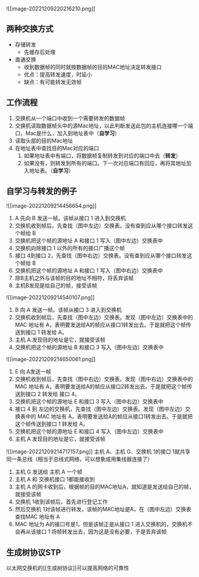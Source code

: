 ![[image-20221209220216210.png]]

## 两种交换方式

- 存储转发
	- 先缓存后处理
- 直通交换
	- 收到数据帧的同时就按数据帧的目的MAC地址决定转发接口
	- 优点：提高转发速度，时延小
	- 缺点：有可能转发无效帧

## 工作流程

1. 交换机从一个端口中收到一个需要转发的数据帧
2. 交换机读取数据帧头中的源Mac地址，以此判断发送此包的主机连接哪一个端口，Mac是什么，加入到地址表中（**自学习**）
3. 读取头部的目的Mac地址
4. 在地址表中查找目的Mac对应的端口
	1. 如果地址表中有端口，将数据帧复制转发到对应的端口中去（**转发**）
	2. 如果没有，则转发到所有的端口。下一次对应端口有回应，再将其地址加入地址表。（**自学习**）

## 自学习与转发的例子

![[image-20221209214456654.png]]
1.  A 先向 B 发送一帧。该帧从接口 1 进入到交换机
2.  交换机收到帧后，先查找（图中左边）交换表。没有查到应从哪个接口转发这个帧给 B
3.  交换机把这个帧的源地址 A 和接口 1 写入（图中左边）交换表中
4.  交换机向除接口 1 以外的所有的接口广播这个帧
5.  接口 4到接口 2，先查找（图中右边）交换表。没有查到应从哪个接口转发这个帧给 B
6.  交换机把这个帧的源地址 A 和接口 1 写入（图中右边）交换表中
7.  除B主机之外与该帧的目的地址不相符，将丢弃该帧
8.  主机B发现是给自己的帧，接受该帧

![[image-20221209214540107.png]]
1.  B 向 A 发送一帧。该帧从接口 3 进入到交换机
2.  交换机收到帧后，先查找（图中左边）交换表。发现（图中左边）交换表中的 MAC 地址有 A，表明要发送给A的帧应从接口1转发出去。于是就把这个帧传送到接口 1 转发给 A。
3.  主机 A 发现目的地址是它，就接受该帧
4.  交换机把这个帧的源地址 B 和接口 3 写入（图中左边）交换表中

![[image-20221209214650061.png]]
1.  E 向 A发送一帧
2.  交换机收到帧后，先查找（图中右边）交换表。发现（图中右边）交换表中的 MAC 地址有 A，表明要发送给A的帧应从接口2转发出去。于是就把这个帧传送到接口 2 转发给 接口 4。
3.  交换机把这个帧的源地址 E 和接口 3 写入（图中右边）交换表中
4.  接口 4 到 左边的交换机，先查找（图中左边）交换表。发现（图中左边）交换表中的 MAC 地址有 A，表明要发送给A的帧应从接口1转发出去。于是就把这个帧传送到接口 1 转发给 A。
5.  交换机把这个帧的源地址 E 和接口 4 写入（图中左边）交换表中
6.  主机 A 发现目的地址是它，就接受该帧

![[image-20221209214717157.png]]
主机 A、主机 G、交换机 1的接口 1就共享同一条总线（相当于总线式网络，可以想象成用集线器连接了）
1.  主机 G 发送给 主机 A 一个帧
2.  主机 A 和 交换机接口 1都能接收到
3.  主机 A 的网卡收到后，根据帧的目的MAC地址A，就知道是发送给自己的帧，就接受该帧
4.  交换机 1收到该帧后，首先进行登记工作
5.  然后交换机 1对该帧进行转发，该帧的MAC地址是A，在（图中左边）交换表查找MAC 地址有 A
6.  MAC 地址为 A的接口号是1，但是该帧正是从接口 1 进入交换机的，交换机不会再从该接口 1 将帧转发出去，因为这是没有必要，于是丢弃该帧

## 生成树协议STP

以太网交换机的[[生成树协议]]可以提高网络的可靠性
